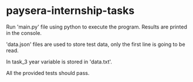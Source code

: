 # paysera-internship-tasks

Run 'main.py' file using python to execute the program. Results are printed in the console.

'data.json' files are used to store test data, only the first line is going to be read.

In task_3 year variable is stored in 'data.txt'.

All the provided tests should pass.
